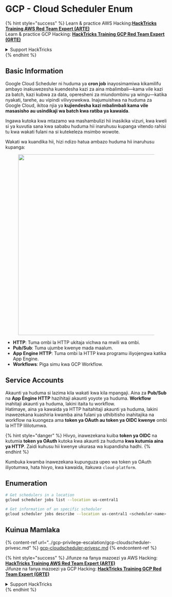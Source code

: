 # GCP - Cloud Scheduler Enum

{% hint style="success" %}
Learn & practice AWS Hacking:<img src="../../../.gitbook/assets/image (1) (1) (1) (1).png" alt="" data-size="line">[**HackTricks Training AWS Red Team Expert (ARTE)**](https://training.hacktricks.xyz/courses/arte)<img src="../../../.gitbook/assets/image (1) (1) (1) (1).png" alt="" data-size="line">\
Learn & practice GCP Hacking: <img src="../../../.gitbook/assets/image (2) (1).png" alt="" data-size="line">[**HackTricks Training GCP Red Team Expert (GRTE)**<img src="../../../.gitbook/assets/image (2) (1).png" alt="" data-size="line">](https://training.hacktricks.xyz/courses/grte)

<details>

<summary>Support HackTricks</summary>

* Check the [**subscription plans**](https://github.com/sponsors/carlospolop)!
* **Join the** 💬 [**Discord group**](https://discord.gg/hRep4RUj7f) or the [**telegram group**](https://t.me/peass) or **follow** us on **Twitter** 🐦 [**@hacktricks\_live**](https://twitter.com/hacktricks_live)**.**
* **Share hacking tricks by submitting PRs to the** [**HackTricks**](https://github.com/carlospolop/hacktricks) and [**HackTricks Cloud**](https://github.com/carlospolop/hacktricks-cloud) github repos.

</details>
{% endhint %}

## Basic Information

Google Cloud Scheduler ni huduma ya **cron job** inayosimamiwa kikamilifu ambayo inakuwezesha kuendesha kazi za aina mbalimbali—kama vile kazi za batch, kazi kubwa za data, operesheni za miundombinu ya wingu—katika nyakati, tarehe, au vipindi vilivyowekwa. Inajumuishwa na huduma za Google Cloud, ikitoa njia ya **kujiendesha kazi mbalimbali kama vile masasisho au usindikaji wa batch kwa ratiba ya kawaida**.

Ingawa kutoka kwa mtazamo wa mashambulizi hii inasikika vizuri, kwa kweli si ya kuvutia sana kwa sababu huduma hii inaruhusu kupanga vitendo rahisi tu kwa wakati fulani na si kutekeleza msimbo wowote.

Wakati wa kuandika hii, hizi ndizo hatua ambazo huduma hii inaruhusu kupanga:

<figure><img src="../../../.gitbook/assets/image (347).png" alt="" width="563"><figcaption></figcaption></figure>

* **HTTP**: Tuma ombi la HTTP ukitaja vichwa na mwili wa ombi.
* **Pub/Sub**: Tuma ujumbe kwenye mada maalum.
* **App Engine HTTP**: Tuma ombi la HTTP kwa programu iliyojengwa katika App Engine.
* **Workflows**: Piga simu kwa GCP Workflow.

## Service Accounts

Akaunti ya huduma si lazima kila wakati kwa kila mpangaji. Aina za **Pub/Sub** na **App Engine HTTP** hazihitaji akaunti yoyote ya huduma. **Workflow** inahitaji akaunti ya huduma, lakini itaita tu workflow.\
Hatimaye, aina ya kawaida ya HTTP haitahitaji akaunti ya huduma, lakini inawezekana kuashiria kwamba aina fulani ya uthibitisho inahitajika na workflow na kuongeza ama **token ya OAuth au token ya OIDC kwenye** ombi la HTTP lililotumwa.

{% hint style="danger" %}
Hivyo, inawezekana kuiba **token ya OIDC** na kutumia **token ya OAuth** kutoka kwa akaunti za huduma **kwa kutumia aina ya HTTP**. Zaidi kuhusu hii kwenye ukurasa wa kupandisha hadhi.
{% endhint %}

Kumbuka kwamba inawezekana kupunguza upeo wa token ya OAuth iliyotumwa, hata hivyo, kwa kawaida, itakuwa `cloud-platform`.

## Enumeration
```bash
# Get schedulers in a location
gcloud scheduler jobs list --location us-central1

# Get information of an specific scheduler
gcloud scheduler jobs describe --location us-central1 <scheduler-name>
```
## Kuinua Mamlaka

{% content-ref url="../gcp-privilege-escalation/gcp-cloudscheduler-privesc.md" %}
[gcp-cloudscheduler-privesc.md](../gcp-privilege-escalation/gcp-cloudscheduler-privesc.md)
{% endcontent-ref %}

{% hint style="success" %}
Jifunze na fanya mazoezi ya AWS Hacking:<img src="../../../.gitbook/assets/image (1) (1) (1) (1).png" alt="" data-size="line">[**HackTricks Training AWS Red Team Expert (ARTE)**](https://training.hacktricks.xyz/courses/arte)<img src="../../../.gitbook/assets/image (1) (1) (1) (1).png" alt="" data-size="line">\
Jifunze na fanya mazoezi ya GCP Hacking: <img src="../../../.gitbook/assets/image (2) (1).png" alt="" data-size="line">[**HackTricks Training GCP Red Team Expert (GRTE)**<img src="../../../.gitbook/assets/image (2) (1).png" alt="" data-size="line">](https://training.hacktricks.xyz/courses/grte)

<details>

<summary>Support HackTricks</summary>

* Angalia [**mpango wa usajili**](https://github.com/sponsors/carlospolop)!
* **Jiunge na** 💬 [**kikundi cha Discord**](https://discord.gg/hRep4RUj7f) au [**kikundi cha telegram**](https://t.me/peass) au **fuata** sisi kwenye **Twitter** 🐦 [**@hacktricks\_live**](https://twitter.com/hacktricks_live)**.**
* **Shiriki mbinu za hacking kwa kuwasilisha PRs kwa** [**HackTricks**](https://github.com/carlospolop/hacktricks) na [**HackTricks Cloud**](https://github.com/carlospolop/hacktricks-cloud) repos za github.

</details>
{% endhint %}
